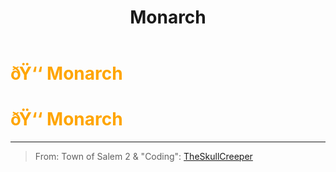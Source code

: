 ﻿---
lang: en-US
title: Monarch
prev: Mayor
next: Overseer
---
# <font color="#ffa500">ðŸ‘‘ <b>Monarch</b></font> <Badge text="Power" type="tip" vertical="middle"/>
# <font color="#ffa500">ðŸ‘‘ <b>Monarch</b></font> <Badge text="Power" type="tip" vertical="middle"/>
---

> From: Town of Salem 2 & "Coding": [TheSkullCreeper](https://github.com/Loonie-Toons)

